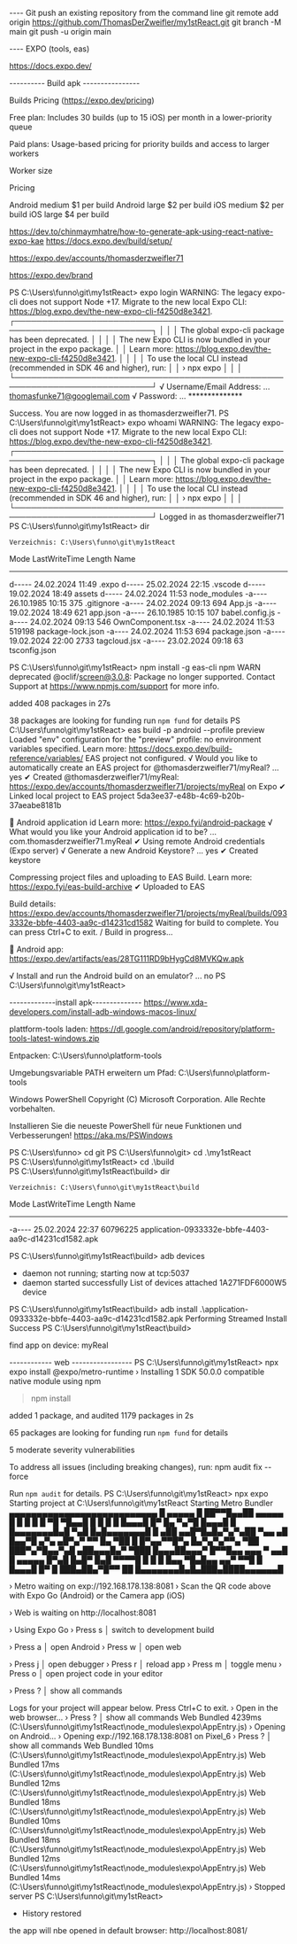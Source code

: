 
---- Git push an existing repository from the command line
git remote add origin https://github.com/ThomasDerZweifler/my1stReact.git
git branch -M main
git push -u origin main


---- EXPO (tools, eas)

https://docs.expo.dev/

---------- Build apk ----------------

Builds Pricing (https://expo.dev/pricing)

Free plan: Includes 30 builds (up to 15 iOS) per month in a lower-priority queue

Paid plans: Usage-based pricing for priority builds and access to larger workers

Worker size

Pricing

Android medium  $1 per build
Android large   $2 per build
iOS medium      $2 per build
iOS large       $4 per build


https://dev.to/chinmaymhatre/how-to-generate-apk-using-react-native-expo-kae
https://docs.expo.dev/build/setup/

https://expo.dev/accounts/thomasderzweifler71

https://expo.dev/brand


PS C:\Users\funno\git\my1stReact> expo login
WARNING: The legacy expo-cli does not support Node +17. Migrate to the new local Expo CLI: https://blog.expo.dev/the-new-expo-cli-f4250d8e3421.
┌───────────────────────────────────────────────────────────────────────────┐
│                                                                           │
│   The global expo-cli package has been deprecated.                        │
│                                                                           │
│   The new Expo CLI is now bundled in your project in the expo package.    │
│   Learn more: https://blog.expo.dev/the-new-expo-cli-f4250d8e3421.        │
│                                                                           │
│   To use the local CLI instead (recommended in SDK 46 and higher), run:   │
│   › npx expo <command>                                                    │
│                                                                           │
└───────────────────────────────────────────────────────────────────────────┘
√ Username/Email Address: ... thomasfunke71@googlemail.com
√ Password: ... **************

Success. You are now logged in as thomasderzweifler71.
PS C:\Users\funno\git\my1stReact> expo whoami
WARNING: The legacy expo-cli does not support Node +17. Migrate to the new local Expo CLI: https://blog.expo.dev/the-new-expo-cli-f4250d8e3421.
┌───────────────────────────────────────────────────────────────────────────┐
│                                                                           │
│   The global expo-cli package has been deprecated.                        │
│                                                                           │
│   The new Expo CLI is now bundled in your project in the expo package.    │
│   Learn more: https://blog.expo.dev/the-new-expo-cli-f4250d8e3421.        │
│                                                                           │
│   To use the local CLI instead (recommended in SDK 46 and higher), run:   │
│   › npx expo <command>                                                    │
│                                                                           │
└───────────────────────────────────────────────────────────────────────────┘
Logged in as thomasderzweifler71
PS C:\Users\funno\git\my1stReact> dir


    Verzeichnis: C:\Users\funno\git\my1stReact


Mode                 LastWriteTime         Length Name
----                 -------------         ------ ----
d-----        24.02.2024     11:49                .expo
d-----        25.02.2024     22:15                .vscode
d-----        19.02.2024     18:49                assets
d-----        24.02.2024     11:53                node_modules
-a----        26.10.1985     10:15            375 .gitignore
-a----        24.02.2024     09:13            694 App.js
-a----        19.02.2024     18:49            621 app.json
-a----        26.10.1985     10:15            107 babel.config.js
-a----        24.02.2024     09:13            546 OwnComponent.tsx
-a----        24.02.2024     11:53         519198 package-lock.json
-a----        24.02.2024     11:53            694 package.json
-a----        19.02.2024     22:00           2733 tagcloud.jsx
-a----        23.02.2024     09:18             63 tsconfig.json

PS C:\Users\funno\git\my1stReact> npm install -g eas-cli
npm WARN deprecated @oclif/screen@3.0.8: Package no longer supported. Contact Support at https://www.npmjs.com/support for more info.

added 408 packages in 27s

38 packages are looking for funding
  run `npm fund` for details
PS C:\Users\funno\git\my1stReact> eas build -p android --profile preview
Loaded "env" configuration for the "preview" profile: no environment variables specified. Learn more: https://docs.expo.dev/build-reference/variables/
EAS project not configured.
√ Would you like to automatically create an EAS project for @thomasderzweifler71/myReal? ... yes
✔ Created @thomasderzweifler71/myReal: https://expo.dev/accounts/thomasderzweifler71/projects/myReal on Expo
✔ Linked local project to EAS project 5da3ee37-e48b-4c69-b20b-37aeabe8181b

📝  Android application id Learn more: https://expo.fyi/android-package
√ What would you like your Android application id to be? ... com.thomasderzweifler71.myReal
✔ Using remote Android credentials (Expo server)
√ Generate a new Android Keystore? ... yes
✔ Created keystore

Compressing project files and uploading to EAS Build. Learn more: https://expo.fyi/eas-build-archive
✔ Uploaded to EAS

Build details: https://expo.dev/accounts/thomasderzweifler71/projects/myReal/builds/0933332e-bbfe-4403-aa9c-d14231cd1582
Waiting for build to complete. You can press Ctrl+C to exit.
/ Build in progress...

🤖 Android app:
https://expo.dev/artifacts/eas/28TG111RD9bHygCd8MVKQw.apk

√ Install and run the Android build on an emulator? ... no
PS C:\Users\funno\git\my1stReact>

-------------install apk--------------
https://www.xda-developers.com/install-adb-windows-macos-linux/

plattform-tools laden:
https://dl.google.com/android/repository/platform-tools-latest-windows.zip

Entpacken:  C:\Users\funno\platform-tools

Umgebungsvariable PATH erweitern um Pfad: C:\Users\funno\platform-tools

Windows PowerShell
Copyright (C) Microsoft Corporation. Alle Rechte vorbehalten.

Installieren Sie die neueste PowerShell für neue Funktionen und Verbesserungen! https://aka.ms/PSWindows

PS C:\Users\funno> cd git
PS C:\Users\funno\git> cd .\my1stReact\
PS C:\Users\funno\git\my1stReact> cd .\build\
PS C:\Users\funno\git\my1stReact\build> dir


    Verzeichnis: C:\Users\funno\git\my1stReact\build


Mode                 LastWriteTime         Length Name
----                 -------------         ------ ----
-a----        25.02.2024     22:37       60796225 application-0933332e-bbfe-4403-aa9c-d14231cd1582.apk


PS C:\Users\funno\git\my1stReact\build> adb devices
* daemon not running; starting now at tcp:5037
* daemon started successfully
List of devices attached
1A271FDF6000W5  device

PS C:\Users\funno\git\my1stReact\build> adb install .\application-0933332e-bbfe-4403-aa9c-d14231cd1582.apk
Performing Streamed Install
Success
PS C:\Users\funno\git\my1stReact\build>

find app on device: myReal

------------ web -----------------
PS C:\Users\funno\git\my1stReact> npx expo install @expo/metro-runtime
› Installing 1 SDK 50.0.0 compatible native module using npm
> npm install

added 1 package, and audited 1179 packages in 2s

65 packages are looking for funding
  run `npm fund` for details

5 moderate severity vulnerabilities

To address all issues (including breaking changes), run:
  npm audit fix --force

Run `npm audit` for details.
PS C:\Users\funno\git\my1stReact> npx expo
Starting project at C:\Users\funno\git\my1stReact
Starting Metro Bundler
▄▄▄▄▄▄▄▄▄▄▄▄▄▄▄▄▄▄▄▄▄▄▄▄▄▄▄
█ ▄▄▄▄▄ █ ██▀▀█▄▄██ ▄▄▄▄▄ █
█ █   █ █  ▀█ ▀█▄▄█ █   █ █
█ █▄▄▄█ █▀  █▄ ▀▄▀█ █▄▄▄█ █
█▄▄▄▄▄▄▄█▄█ ▀▄█ █▄█▄▄▄▄▄▄▄█
█ ▄██ ▄▄█▀█▄█▄▀▄▀▄██ ▀▄▄ ▄█
█▄▄▀█  ▄▀▄ ▄█▀▄▀ ▀▀ █▄  ▀██
█   █▀▄▄▀▀█▀▄ █▄▀▄▀▄▀▀▄ ▀██
███▀▄▀█▄▄▀▄█ ▄██▄▄▄█▄▀ ▀███
█▄▄▄██▄▄▄▀ █▀▀█▄▄ ▄▄▄ ▀ ▄▄█
█ ▄▄▄▄▄ █▀▄█ █▄█▀ █▄█ ▀▀▀▀█
█ █   █ █▄▄  ▀█▄█▄▄ ▄▄▀ ▀▀█
█ █▄▄▄█ █▀ █ ███▄██▄▀█▀▀ ██
█▄▄▄▄▄▄▄█▄█▄███▄████▄▄▄▄▄▄█

› Metro waiting on exp://192.168.178.138:8081
› Scan the QR code above with Expo Go (Android) or the Camera app (iOS)

› Web is waiting on http://localhost:8081

› Using Expo Go
› Press s │ switch to development build

› Press a │ open Android
› Press w │ open web

› Press j │ open debugger
› Press r │ reload app
› Press m │ toggle menu
› Press o │ open project code in your editor

› Press ? │ show all commands

Logs for your project will appear below. Press Ctrl+C to exit.
› Open in the web browser...
› Press ? │ show all commands
Web Bundled 4239ms (C:\Users\funno\git\my1stReact\node_modules\expo\AppEntry.js)
› Opening on Android...
› Opening exp://192.168.178.138:8081 on Pixel_6
› Press ? │ show all commands
Web Bundled 10ms (C:\Users\funno\git\my1stReact\node_modules\expo\AppEntry.js)
Web Bundled 17ms (C:\Users\funno\git\my1stReact\node_modules\expo\AppEntry.js)
Web Bundled 12ms (C:\Users\funno\git\my1stReact\node_modules\expo\AppEntry.js)
Web Bundled 18ms (C:\Users\funno\git\my1stReact\node_modules\expo\AppEntry.js)
Web Bundled 10ms (C:\Users\funno\git\my1stReact\node_modules\expo\AppEntry.js)
Web Bundled 18ms (C:\Users\funno\git\my1stReact\node_modules\expo\AppEntry.js)
Web Bundled 12ms (C:\Users\funno\git\my1stReact\node_modules\expo\AppEntry.js)
Web Bundled 14ms (C:\Users\funno\git\my1stReact\node_modules\expo\AppEntry.js)
› Stopped server
PS C:\Users\funno\git\my1stReact> 
 *  History restored 

 the app will nbe opened in default browser: http://localhost:8081/

 